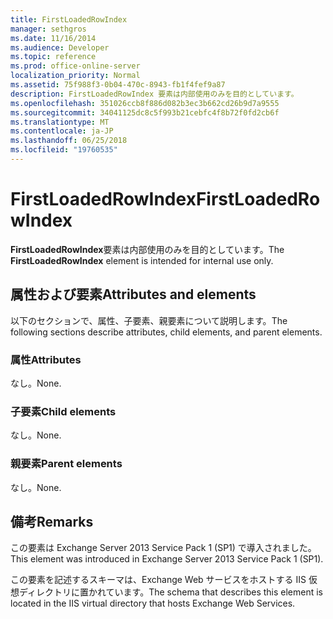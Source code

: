 ```yaml
---
title: FirstLoadedRowIndex
manager: sethgros
ms.date: 11/16/2014
ms.audience: Developer
ms.topic: reference
ms.prod: office-online-server
localization_priority: Normal
ms.assetid: 75f988f3-0b04-470c-8943-fb1f4fef9a87
description: FirstLoadedRowIndex 要素は内部使用のみを目的としています。
ms.openlocfilehash: 351026ccb8f886d082b3ec3b662cd26b9d7a9555
ms.sourcegitcommit: 34041125dc8c5f993b21cebfc4f8b72f0fd2cb6f
ms.translationtype: MT
ms.contentlocale: ja-JP
ms.lasthandoff: 06/25/2018
ms.locfileid: "19760535"
---
```

# <a name="firstloadedrowindex"></a><span data-ttu-id="3df04-103">FirstLoadedRowIndex</span><span class="sxs-lookup"><span data-stu-id="3df04-103">FirstLoadedRowIndex</span></span>

<span data-ttu-id="3df04-104">**FirstLoadedRowIndex**要素は内部使用のみを目的としています。</span><span class="sxs-lookup"><span data-stu-id="3df04-104">The **FirstLoadedRowIndex** element is intended for internal use only.</span></span> 

## <a name="attributes-and-elements"></a><span data-ttu-id="3df04-105">属性および要素</span><span class="sxs-lookup"><span data-stu-id="3df04-105">Attributes and elements</span></span>

<span data-ttu-id="3df04-106">以下のセクションで、属性、子要素、親要素について説明します。</span><span class="sxs-lookup"><span data-stu-id="3df04-106">The following sections describe attributes, child elements, and parent elements.</span></span>
  
### <a name="attributes"></a><span data-ttu-id="3df04-107">属性</span><span class="sxs-lookup"><span data-stu-id="3df04-107">Attributes</span></span>

<span data-ttu-id="3df04-108">なし。</span><span class="sxs-lookup"><span data-stu-id="3df04-108">None.</span></span>
  
### <a name="child-elements"></a><span data-ttu-id="3df04-109">子要素</span><span class="sxs-lookup"><span data-stu-id="3df04-109">Child elements</span></span>

<span data-ttu-id="3df04-110">なし。</span><span class="sxs-lookup"><span data-stu-id="3df04-110">None.</span></span>
  
### <a name="parent-elements"></a><span data-ttu-id="3df04-111">親要素</span><span class="sxs-lookup"><span data-stu-id="3df04-111">Parent elements</span></span>

<span data-ttu-id="3df04-112">なし。</span><span class="sxs-lookup"><span data-stu-id="3df04-112">None.</span></span>
  
## <a name="remarks"></a><span data-ttu-id="3df04-113">備考</span><span class="sxs-lookup"><span data-stu-id="3df04-113">Remarks</span></span>

<span data-ttu-id="3df04-114">この要素は Exchange Server 2013 Service Pack 1 (SP1) で導入されました。</span><span class="sxs-lookup"><span data-stu-id="3df04-114">This element was introduced in Exchange Server 2013 Service Pack 1 (SP1).</span></span>
  
<span data-ttu-id="3df04-115">この要素を記述するスキーマは、Exchange Web サービスをホストする IIS 仮想ディレクトリに置かれています。</span><span class="sxs-lookup"><span data-stu-id="3df04-115">The schema that describes this element is located in the IIS virtual directory that hosts Exchange Web Services.</span></span>
  

